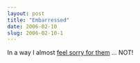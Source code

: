 ```yaml
---
layout: post
title: "Embarressed"
date: 2006-02-10
slug: 2006-02-10-1
---
```


In a way I almost  [feel sorry for them](http://www.thoughtfulpolitics.citymaker.com/republicanembarrassment.html) ... NOT!
